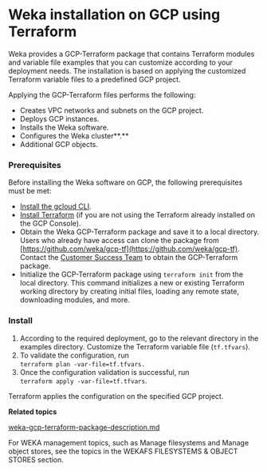 # Weka installation on GCP using Terraform

Weka provides a GCP-Terraform package that contains Terraform modules and variable file examples that you can customize according to your deployment needs. The installation is based on applying the customized Terraform variable files to a predefined GCP project.&#x20;

Applying the GCP-Terraform files performs the following:

* Creates VPC networks and subnets on the GCP project.
* Deploys GCP instances.
* Installs the Weka software.
* Configures the Weka cluster**.**
* Additional GCP objects.

### Prerequisites

Before installing the Weka software on GCP, the following prerequisites must be met:

* [Install the gcloud CLI](https://cloud.google.com/sdk/docs/install).&#x20;
* [Install Terraform](https://developer.hashicorp.com/terraform/tutorials/aws-get-started/install-cli) (if you are not using the Terraform already installed on the GCP Console).
* Obtain the Weka GCP-Terraform package and save it to a local directory. Users who already have access can clone the package from [https://github.com/weka/gcp-tf](https://github.com/weka/gcp-tf). Contact the [Customer Success Team](../../support/getting-support-for-your-weka-system.md#contact-customer-success-team) to obtain the GCP-Terraform package.&#x20;
* Initialize the GCP-Terraform package using `terraform init` from the local directory. This command initializes a new or existing Terraform working directory by creating initial files, loading any remote state, downloading modules, and more.

### **Install**

1. According to the required deployment, go to the relevant directory in the examples directory.  Customize the Terraform variable file (`tf.tfvars`).
2. To validate the configuration, run\
   `terraform plan -var-file=tf.tfvars.`
3. Once the configuration validation is successful, run\
   `terraform apply -var-file=tf.tfvars`.&#x20;

Terraform applies the configuration on the specified GCP project.

**Related topics**

[weka-gcp-terraform-package-description.md](weka-gcp-terraform-package-description.md "mention")

For WEKA management topics, such as Manage filesystems and Manage object stores, see the topics in the WEKAFS FILESYSTEMS & OBJECT STORES section.
